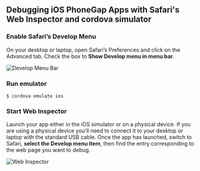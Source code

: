 ## Debugging iOS PhoneGap Apps with Safari's Web Inspector and cordova simulator

### Enable Safari’s Develop Menu
On your desktop or laptop, open Safari’s Preferences and click on the Advanced tab. Check the box to **Show Develop menu in menu bar**.

![Develop Menu Bar](http://drupalgap.com/sites/default/files/develop-menu-bar.png)

### Run emulator
```
$ cordova emulate ios
```

### Start Web Inspector
Launch your app either in the iOS simulator or on a physical device. If you are using a physical device you’ll need to connect it to your desktop or laptop with the standard USB cable. Once the app has launched, switch to Safari, **select the Develop menu item**, then find the entry corresponding to the web page you want to debug.

![Web Inspector](http://drupalgap.com/sites/default/files/web-inspector.png)